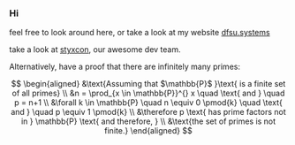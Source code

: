 ### Hi 

feel free to look around here, or take a look at my website [dfsu.systems](http://dragonpi.space)

take a look at [styxcon](https://styxcon.itch.io), our awesome dev team.

Alternatively, have a proof that there are infinitely many primes:

$$
\begin{aligned}
&\text{Assuming that $\mathbb{P}$ }\text{ is a finite set of all primes} \\
&n = \prod_{x \in \mathbb{P}}^{} x \quad \text{ and } \quad p = n+1 \\
&\forall k  \in \mathbb{P} \quad n \equiv 0 \pmod{k} \quad \text{ and } \quad p \equiv 1 \pmod{k} \\
&\therefore p \text{ has prime factors not in } \mathbb{P} \text{ and therefore, } \\
&\text{the set of primes is not finite.}
\end{aligned}
$$
